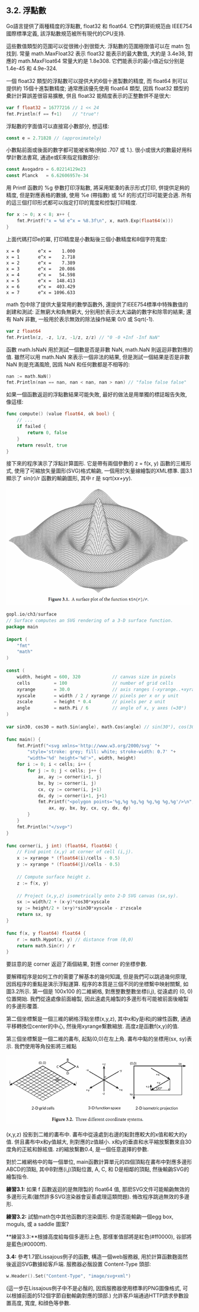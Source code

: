 ## 3.2. 浮點數

Go語言提供了兩種精度的浮點數, float32 和 float64. 它們的算術規范由 IEEE754 國際標準定義, 該浮點數規范被所有現代的CPU支持.

這些數值類型的范圍可以從很微小到很鉅大. 浮點數的范圍極限值可以在 matn 包找到. 常量 math.MaxFloat32 表示 float32 能表示的最大數值, 大約是 3.4e38, 對應的 math.MaxFloat64 常量大約是 1.8e308. 它們能表示的最小值近似分别是1.4e-45 和 4.9e-324.

一個 float32 類型的浮點數可以提供大約6個十進製數的精度, 而 float64 則可以提供約 15個十進製數精度; 通常應該優先使用 float64 類型, 因爲 float32 類型的纍計計算誤差很容易擴散, 併且 float32 能精度表示的正整數併不是很大:

```Go
var f float32 = 16777216 // 1 << 24
fmt.Println(f == f+1)    // "true"!
```

浮點數的字面值可以直接寫小數部分, 想這樣:

```Go
const e = 2.71828 // (approximately)
```

小數點前面或後面的數字都可能被省略(例如 .707 或 1.). 很小或很大的數最好用科學計數法書寫, 通過e或E來指定指數部分:

```Go
const Avogadro = 6.02214129e23 
const Planck   = 6.62606957e-34 
```


用 Printf 函數的 %g 參數打印浮點數, 將采用緊湊的表示形式打印, 併提供足夠的精度, 但是對應表格的數據, 使用 %e (帶指數) 或 %f 的形式打印可能更合適. 所有的這三個打印形式都可以指定打印的寬度和控製打印精度.

```Go
for x := 0; x < 8; x++ {
	fmt.Printf("x = %d e^x = %8.3f\n", x, math.Exp(float64(x)))
}
```

上面代碼打印e的冪, 打印精度是小數點後三個小數精度和8個字符寬度:

```
x = 0       e^x =    1.000
x = 1       e^x =    2.718
x = 2       e^x =    7.389
x = 3       e^x =   20.086
x = 4       e^x =   54.598
x = 5       e^x =  148.413
x = 6       e^x =  403.429
x = 7       e^x = 1096.633
```

math 包中除了提供大量常用的數學函數外, 還提供了IEEE754標準中特殊數值的創建和測試: 正無窮大和負無窮大, 分别用於表示太大溢齣的數字和除零的結果; 還有 NaN 非數, 一般用於表示無效的除法操作結果 0/0 或 Sqrt(-1).

```Go
var z float64
fmt.Println(z, -z, 1/z, -1/z, z/z) // "0 -0 +Inf -Inf NaN"
```

函數 math.IsNaN 用於測試一個數是否是非數 NaN, math.NaN 則返迴非數對應的值. 雖然可以用 math.NaN 來表示一個非法的結果, 但是測試一個結果是否是非數 NaN 則是充滿風險, 因爲 NaN 和任何數都是不相等的:

```Go
nan := math.NaN()
fmt.Println(nan == nan, nan < nan, nan > nan) // "false false false"
```

如果一個函數返迴的浮點數結果可能失敗, 最好的做法是用單獨的標誌報告失敗, 像這樣:

```Go
func compute() (value float64, ok bool) {
	// ...
	if failed {
		return 0, false
	}
	return result, true
}
```

接下來的程序演示了浮點計算圖形. 它是帶有兩個參數的 z = f(x, y) 函數的三維形式, 使用了可縮放矢量圖形(SVG)格式輸齣, 一個用於矢量線繪製的XML標準. 圖3.1顯示了 sin(r)/r 函數的輸齣圖形, 其中 r 是 sqrt(x*x+y*y).

![](../images/ch3-01.png)


```Go
gopl.io/ch3/surface
// Surface computes an SVG rendering of a 3-D surface function.
package main

import (
	"fmt"
	"math"
)

const (
	width, height = 600, 320            // canvas size in pixels
	cells         = 100                 // number of grid cells
	xyrange       = 30.0                // axis ranges (-xyrange..+xyrange)
	xyscale       = width / 2 / xyrange // pixels per x or y unit
	zscale        = height * 0.4        // pixels per z unit
	angle         = math.Pi / 6         // angle of x, y axes (=30°)
)

var sin30, cos30 = math.Sin(angle), math.Cos(angle) // sin(30°), cos(30°)

func main() {
	fmt.Printf("<svg xmlns='http://www.w3.org/2000/svg' "+
		"style='stroke: grey; fill: white; stroke-width: 0.7' "+
		"width='%d' height='%d'>", width, height)
	for i := 0; i < cells; i++ {
		for j := 0; j < cells; j++ {
			ax, ay := corner(i+1, j)
			bx, by := corner(i, j)
			cx, cy := corner(i, j+1)
			dx, dy := corner(i+1, j+1)
			fmt.Printf("<polygon points='%g,%g %g,%g %g,%g %g,%g'/>\n",
				ax, ay, bx, by, cx, cy, dx, dy)
		}
	}
	fmt.Println("</svg>")
}

func corner(i, j int) (float64, float64) {
	// Find point (x,y) at corner of cell (i,j).
	x := xyrange * (float64(i)/cells - 0.5)
	y := xyrange * (float64(j)/cells - 0.5)

	// Compute surface height z.
	z := f(x, y)

	// Project (x,y,z) isometrically onto 2-D SVG canvas (sx,sy).
	sx := width/2 + (x-y)*cos30*xyscale
	sy := height/2 + (x+y)*sin30*xyscale - z*zscale
	return sx, sy
}

func f(x, y float64) float64 {
	r := math.Hypot(x, y) // distance from (0,0)
	return math.Sin(r) / r
}
```

要註意的是 corner 返迴了兩個結果, 對應 corner 的坐標參數.

要解釋程序是如何工作的需要了解基本的幾何知識, 但是我們可以跳過幾何原理, 因爲程序的重點是演示浮點運算. 程序的本質是三個不同的坐標繫中映射關繫, 如圖3.2所示. 第一個是 100x100 的二維網格, 對應整數整數坐標(i,j), 從遠處的 (0, 0) 位置開始. 我們從遠處像前面繪製, 因此遠處先繪製的多邊形有可能被前面後繪製的多邊形覆蓋.

第二個坐標繫是一個三維的網格浮點坐標(x,y,z), 其中x和y是i和j的線性函數, 通過平移轉換位center的中心, 然後用xyrange繫數縮放. 高度z是函數f(x,y)的值.

第三個坐標繫是一個二維的畵布, 起點(0,0)在左上角. 畵布中點的坐標用(sx, sy)表示. 我們使用等角投影將三維點

![](../images/ch3-02.png)

(x,y,z) 投影到二維的畵布中. 畵布中從遠處到右邊的點對應較大的x值和較大的y值. 併且畵布中x和y值越大, 則對應的z值越小. x和y的垂直和水平縮放繫數來自30度角的正絃和餘絃值. z的縮放繫數0.4, 是一個任意選擇的參數.

對於二維網格中的每一個單位, main函數計算單元的四個頂點在畵布中對應多邊形ABCD的頂點, 其中B對應(i,j)頂點位置, A, C, 和 D是相鄰的頂點, 然後輸齣SVG的繪製指令.

**練習3.1:** 如果 f 函數返迴的是無限製的 float64 值, 那麽SVG文件可能輸齣無效的<polygon>多邊形元素(雖然許多SVG渲染器會妥善處理這類問題). 脩改程序跳過無效的多邊形.

**練習3.2:** 試驗math包中其他函數的渲染圖形. 你是否能輸齣一個egg box, moguls, 或 a saddle 圖案?

**練習3.3:**根據高度給每個多邊形上色, 那樣峯值部將是紅色(#ff0000), 谷部將是藍色(#0000ff).

**3.4:** 參考1.7節Lissajous例子的函數, 構造一個web服務器, 用於計算函數麴面然後返迴SVG數據給客戶端. 服務器必鬚設置 Content-Type 頭部:

```Go
w.Header().Set("Content-Type", "image/svg+xml")
```

(這一步在Lissajous例子中不是必鬚的, 因爲服務器使用標準的PNG圖像格式, 可以根據前面的512個字節自動輸齣對應的頭部.) 允許客戶端通過HTTP請求參數設置高度, 寬度, 和顔色等參數.



